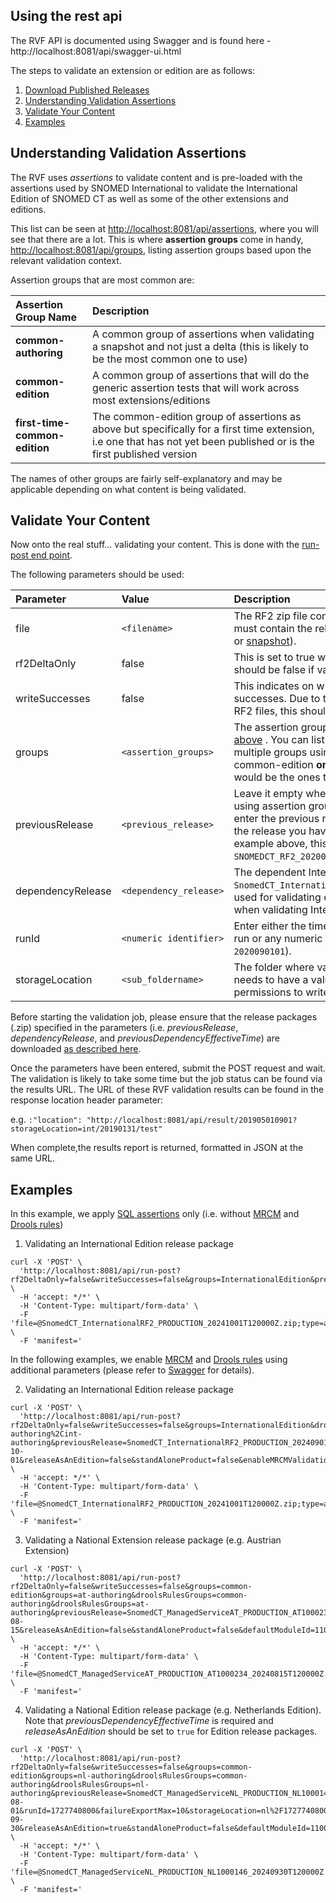 
Using the rest api
--------------------

The RVF API is documented using Swagger and is found here - http://localhost:8081/api/swagger-ui.html

The steps to validate an extension or edition are as follows:

1. [Download Published Releases](download-published-releases.md)
2. [Understanding Validation Assertions](#understanding-validation-assertions)
3. [Validate Your Content](#validate-your-content)
4. [Examples](#examples)

Understanding Validation Assertions
-----------------------------------

The RVF uses _assertions_ to validate content and is pre-loaded with the assertions used by SNOMED International to validate the International Edition of SNOMED CT as well as some of the other extensions and editions.

This list can be seen at <http://localhost:8081/api/assertions>, where you will see that there are a lot. This is where **assertion groups** come in handy, <http://localhost:8081/api/groups>, listing assertion groups based upon the relevant validation context.

Assertion groups that are most common are:

|Assertion Group Name | Description |
|:------------- |:------------- |
| **common-authoring** | A common group of assertions when validating a snapshot and not just a delta (this is likely to be the most common one to use) |
| **common-edition** |  A common group of assertions that will do the generic assertion tests that will work across most extensions/editions |
| **first-time-common-edition** | The common-edition group of assertions as above but specifically for a first time extension, i.e one that has not yet been published or is the first published version |

The names of other groups are fairly self-explanatory and may be applicable depending on what content is being validated.

Validate Your Content
---------------------

Now onto the real stuff... validating your content. This is done with the [run-post end point](http://localhost:8081/api/swagger-ui.html#!/test45upload45file45controller/runPostTestPackageUsingPOST).

The following parameters should be used:

|Parameter | Value | Description | 
|:------------- |:------------- |:------------- |
| file | `<filename>` | The RF2 zip file containing the content to be validated. This must contain the relevant release type being validated ([delta](https://confluence.ihtsdotools.org/display/DOCGLOSS/delta+release) or [snapshot](https://confluence.ihtsdotools.org/display/DOCGLOSS/snapshot+release)). |
| rf2DeltaOnly | false | This is set to true when a [delta release](https://confluence.ihtsdotools.org/display/DOCGLOSS/delta+release) is being validated. This should be false if validating a [snapshot release](https://confluence.ihtsdotools.org/display/DOCGLOSS/snapshot+release). |
| writeSuccesses | false | This indicates on whether the final report should list the successes. Due to the large amount of data in the international RF2 files, this should be generally set to false. |
| groups | `<assertion_groups>` | The assertion groups to run as part of the validation, shown [above](#select-assertions) . You can list a different group if required, and separate multiple groups using commas. For most cases, first-time-common-edition **or** common-edition **or** common-authoring would be the ones to choose from. |
| previousRelease | `<previous_release>` | Leave it empty when validating without previous release (i.e using assertion group first-time-common-edition) Otherwise enter the previous release version identified by the filename of the release you have previously downloaded (using the example above, this could be `SNOMEDCT_RF2_20200301T110000Z.zip`) |
| dependencyRelease | `<dependency_release>` | The dependent International release version file name (e.g `SnomedCT_InternationalRF2_PRODUCTION_20190731T120000Z.zip`) used for validating extensions only. Note: Leave this empty when validating International release files.|
| runId | `<numeric identifier>` | Enter either the timestamp for point that this validation is being run or any numeric identifier to be used to identify the job (e.g. `2020090101`). |
| storageLocation | `<sub_foldername>` | The folder where validation reports will be saved to. This needs to have a value and the rvf application must have permissions to write to this location. e.g. `int/20190131/test`|

Before starting the validation job, please ensure that the release packages (.zip) specified in the parameters (i.e. _previousRelease_, _dependencyRelease_, and _previousDependencyEffectiveTime_) are downloaded [as described here](download-published-releases.md).

Once the parameters have been entered, submit the POST request and wait. The validation is likely to take some time but the job status can be found via the results URL. The URL of these RVF validation results can be found in the response location header parameter:

e.g. `:"location": "http://localhost:8081/api/result/201905010901?storageLocation=int/20190131/test"`

When complete,the results report is returned, formatted in JSON at the same URL.

Examples
--------
In this example, we apply [SQL assertions](https://github.com/IHTSDO/snomed-release-validation-assertions/) only (i.e. without  [MRCM](https://confluence.ihtsdotools.org/display/DOCGLOSS/MRCM) and [Drools rules](https://github.com/IHTSDO/snomed-drools-rules))
1. Validating an International Edition release package 
```
curl -X 'POST' \
  'http://localhost:8081/api/run-post?rf2DeltaOnly=false&writeSuccesses=false&groups=InternationalEdition&previousRelease=SnomedCT_InternationalRF2_PRODUCTION_20240901T120000Z.zip&runId=1727827200&failureExportMax=10&storageLocation=int%2F1727827200&enableDrools=false&releaseAsAnEdition=false&standAloneProduct=false&enableMRCMValidation=false&enableTraceabilityValidation=false&enableChangeNotAtTaskLevelValidation=false' \
  -H 'accept: */*' \
  -H 'Content-Type: multipart/form-data' \
  -F 'file=@SnomedCT_InternationalRF2_PRODUCTION_20241001T120000Z.zip;type=application/zip' \
  -F 'manifest='
```

In the following examples, we enable [MRCM](https://confluence.ihtsdotools.org/display/DOCGLOSS/MRCM) and [Drools rules](https://github.com/IHTSDO/snomed-drools-rules) using additional parameters (please refer to [Swagger](http://localhost:8081/api/swagger-ui.html) for details).

2. Validating an International Edition release package
```
curl -X 'POST' \
  'http://localhost:8081/api/run-post?rf2DeltaOnly=false&writeSuccesses=false&groups=InternationalEdition&droolsRulesGroups=common-authoring%2Cint-authoring&previousRelease=SnomedCT_InternationalRF2_PRODUCTION_20240901T120000Z.zip&runId=1727827200&failureExportMax=10&storageLocation=int%2F1727827200&enableDrools=true&effectiveTime=2024-10-01&releaseAsAnEdition=false&standAloneProduct=false&enableMRCMValidation=true&enableTraceabilityValidation=false&enableChangeNotAtTaskLevelValidation=false' \
  -H 'accept: */*' \
  -H 'Content-Type: multipart/form-data' \
  -F 'file=@SnomedCT_InternationalRF2_PRODUCTION_20241001T120000Z.zip;type=application/zip' \
  -F 'manifest='
```

3. Validating a National Extension release package (e.g. Austrian Extension)
```
curl -X 'POST' \
  'http://localhost:8081/api/run-post?rf2DeltaOnly=false&writeSuccesses=false&groups=common-edition&groups=at-authoring&droolsRulesGroups=common-authoring&droolsRulesGroups=at-authoring&previousRelease=SnomedCT_ManagedServiceAT_PRODUCTION_AT1000234_20240215T120000Z.zip&dependencyRelease=SnomedCT_InternationalRF2_PRODUCTION_20240701T120000Z.zip&runId=1723766400&failureExportMax=10&storageLocation=at%2F1723766400&enableDrools=true&effectiveTime=2024-08-15&releaseAsAnEdition=false&standAloneProduct=false&defaultModuleId=11000234105&includedModules=11000234105&enableMRCMValidation=true&enableTraceabilityValidation=false&enableChangeNotAtTaskLevelValidation=false' \
  -H 'accept: */*' \
  -H 'Content-Type: multipart/form-data' \
  -F 'file=@SnomedCT_ManagedServiceAT_PRODUCTION_AT1000234_20240815T120000Z.zip;type=application/zip' \
  -F 'manifest='
```

4. Validating a National Edition release package (e.g. Netherlands Edition). Note that _previousDependencyEffectiveTime_ is required and _releaseAsAnEdition_ should be set to `true` for Edition release packages.
```
curl -X 'POST' \
  'http://localhost:8081/api/run-post?rf2DeltaOnly=false&writeSuccesses=false&groups=common-edition&groups=nl-authoring&droolsRulesGroups=common-authoring&droolsRulesGroups=nl-authoring&previousRelease=SnomedCT_ManagedServiceNL_PRODUCTION_NL1000146_20240831T120000Z.zip&dependencyRelease=SnomedCT_InternationalRF2_PRODUCTION_20240901T120000Z.zip&previousDependencyEffectiveTime=2024-08-01&runId=1727740800&failureExportMax=10&storageLocation=nl%2F1727740800&enableDrools=true&effectiveTime=2024-09-30&releaseAsAnEdition=true&standAloneProduct=false&defaultModuleId=11000146104&includedModules=11000146104&enableMRCMValidation=true&enableTraceabilityValidation=false&enableChangeNotAtTaskLevelValidation=false' \
  -H 'accept: */*' \
  -H 'Content-Type: multipart/form-data' \
  -F 'file=@SnomedCT_ManagedServiceNL_PRODUCTION_NL1000146_20240930T120000Z.zip;type=application/zip' \
  -F 'manifest='
```